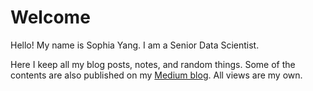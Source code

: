 Welcome 
============================

Hello! My name is Sophia Yang. I am a Senior Data Scientist. 

Here I keep all my blog posts, notes, and random things. Some of the contents are also published on my [Medium blog](https://sophiamyang.medium.com/). All views are my own. 